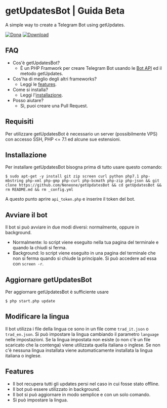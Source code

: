 # getUpdatesBot | Guida Beta
A simple way to create a Telegram Bot using getUpdates.

[![Dona](https://img.shields.io/badge/%F0%9F%92%99-Donate-blue.svg)](https://www.paypal.me/Neneone) [![Download](https://img.shields.io/badge/dynamic/json.svg?label=Download&uri=https%3A%2F%2Fenea.rhosting.network%2FgetUpdatesBot%2FcountDownloads%2F&query=total&colorB=brightgreen)](https://enea.rhosting.network/getUpdatesBot/download)

## FAQ
- Cos'è getUpdatesBot?
  - È un PHP Framwork per creare Telegram Bot usando le [Bot API](https://core.telegram.org/bots/api) ed il metodo getUpdates.
- Cos'ha di meglio degli altri frameworks?
  - Leggi le [features](#features).
- Come si installa?
  - Leggi l'[installazione](#installazione).
- Posso aiutare?
  - Sì, puoi creare una Pull Request.

## Requisiti

Per utilizzare getUpdatesBot è necessario un server (possibilmente VPS) con accesso SSH, PHP <= 7.1 ed alcune sue estensioni.

## Installazione

Per installare getUpdatesBot bisogna prima di tutto usare questo comando:

```
$ sudo apt-get -y install git zip screen curl python php7.1 php-mbstring php-xml php-gmp php-curl php-bcmath php-zip php-json && git clone https://github.com/Neneone/getUpdatesBot && cd getUpdatesBot && rm README.md && rm _config.yml
```

A questo punto aprire `api_token.php` e inserire il token del bot.

## Avviare il bot

Il bot si può avviare in due modi diversi: normalmente, oppure in background.
- Normalmente: lo script viene eseguito nella tua pagina del terminale e quando la chiudi si ferma.
- Background: lo script viene eseguito in una pagina del terminale che non si ferma quando si chiude la principale. Si può accedere ad essa con `screen -r`.

## Aggiornare getUpdatesBot

Per aggiornare getUpdatesBot è sufficiente usare

```
$ php start.php update
```

## Modificare la lingua

Il bot utilizza i file della lingua ce sono in un file come `trad_it.json` o `trad_en.json`. Si può impostare la lingua cambiando il parametro `language` nelle impostazioni. Se la lingua impostata non esiste (o non c'è un file scaricato che la contenga) viene utilizzata quella italiana o inglese. Se non c'è nessuna lingua installata viene automaticamente installata la lingua italiana o inglese.

## Features

- Il bot recupera tutti gli updates persi nel caso in cui fosse stato offline.
- Il bot può essere utilizzato in background.
- Il bot si può aggiornare in modo semplice e con un solo comando.
- Si può impostare la lingua.
